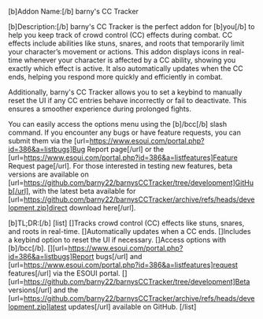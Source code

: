 [b]Addon Name:[/b] barny's CC Tracker

[b]Description:[/b]
barny's CC Tracker is the perfect addon for [b]you[/b] to help you keep track of crowd control (CC) effects during combat. CC effects include abilities like stuns, snares, and roots that temporarily limit your character’s movement or actions. This addon displays icons in real-time whenever your character is affected by a CC ability, showing you exactly which effect is active. It also automatically updates when the CC ends, helping you respond more quickly and efficiently in combat.

Additionally, barny's CC Tracker allows you to set a keybind to manually reset the UI if any CC entries behave incorrectly or fail to deactivate. This ensures a smoother experience during prolonged fights.

You can easily access the options menu using the [b]/bcc[/b] slash command. If you encounter any bugs or have feature requests, you can submit them via the [url=https://www.esoui.com/portal.php?id=386&a=listbugs]Bug Report page[/url] or the [url=https://www.esoui.com/portal.php?id=386&a=listfeatures]Feature Request page[/url]. For those interested in testing new features, beta versions are available on [url=https://github.com/barny22/barnysCCTracker/tree/development]GitHub[/url], with the latest beta available for [url=https://github.com/barny22/barnysCCTracker/archive/refs/heads/development.zip]direct download here[/url].

[b]TL;DR:[/b]
[list]
[]Tracks crowd control (CC) effects like stuns, snares, and roots in real-time.
[]Automatically updates when a CC ends.
[]Includes a keybind option to reset the UI if necessary.
[]Access options with [b]/bcc[/b].
[][url=https://www.esoui.com/portal.php?id=386&a=listbugs]Report bugs[/url] and [url=https://www.esoui.com/portal.php?id=386&a=listfeatures]request features[/url] via the ESOUI portal.
[][url=https://github.com/barny22/barnysCCTracker/tree/development]Beta versions[/url] and the [url=https://github.com/barny22/barnysCCTracker/archive/refs/heads/development.zip]latest updates[/url] available on GitHub.
[/list]